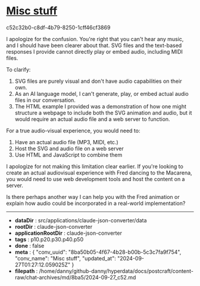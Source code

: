 # [Misc stuff](https://claude.ai/chat/8ba50b05-4f67-4b28-b00b-5c3c7fa9f754)

c52c32b0-c8df-4b79-8250-1cff46cf3869

 I apologize for the confusion. You're right that you can't hear any music, and I should have been clearer about that. SVG files and the text-based responses I provide cannot directly play or embed audio, including MIDI files. 

To clarify:

1. SVG files are purely visual and don't have audio capabilities on their own.
2. As an AI language model, I can't generate, play, or embed actual audio files in our conversation.
3. The HTML example I provided was a demonstration of how one might structure a webpage to include both the SVG animation and audio, but it would require an actual audio file and a web server to function.

For a true audio-visual experience, you would need to:
1. Have an actual audio file (MP3, MIDI, etc.)
2. Host the SVG and audio file on a web server
3. Use HTML and JavaScript to combine them

I apologize for not making this limitation clear earlier. If you're looking to create an actual audiovisual experience with Fred dancing to the Macarena, you would need to use web development tools and host the content on a server.

Is there perhaps another way I can help you with the Fred animation or explain how audio could be incorporated in a real-world implementation?

---

* **dataDir** : src/applications/claude-json-converter/data
* **rootDir** : claude-json-converter
* **applicationRootDir** : claude-json-converter
* **tags** : p10.p20.p30.p40.p50
* **done** : false
* **meta** : {
  "conv_uuid": "8ba50b05-4f67-4b28-b00b-5c3c7fa9f754",
  "conv_name": "Misc stuff",
  "updated_at": "2024-09-27T01:27:12.059025Z"
}
* **filepath** : /home/danny/github-danny/hyperdata/docs/postcraft/content-raw/chat-archives/md/8ba5/2024-09-27_c52.md